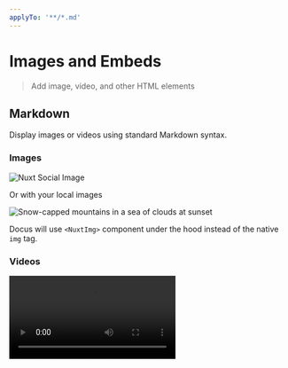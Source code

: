 ```yaml
---
applyTo: '**/*.md'
---
```


# Images and Embeds

> Add image, video, and other HTML elements

## Markdown

Display images or videos using standard Markdown syntax.

### Images

<code-preview>

![Nuxt Social Image](https://nuxt.com/new-social.jpg)<template v-slot:code="">

```mdc
![Nuxt Social Image](https://nuxt.com/new-social.jpg)
```

</template>
</code-preview>

Or with your local images

<code-preview>

![Snow-capped mountains in a sea of clouds at sunset](/mountains.webp)<template v-slot:code="">

```mdc
![Snow-capped mountains in a sea of clouds at sunset](/mountains.webp)
```

</template>
</code-preview>

<note to="https://image.nuxt.com/">

Docus will use `<NuxtImg>` component under the hood instead of the native `img` tag.

</note>

### Videos

<prose-code-preview>
<video :autoplay="true" :controls="true" :loop="true" src="https://res.cloudinary.com/dcrl8q2g3/video/upload/v1745404403/landing_od8epr.mp4">



</video>

<template v-slot:code="">

```mdc
:video{autoplay controls loop src="https://res.cloudinary.com/dcrl8q2g3/video/upload/v1745404403/landing_od8epr.mp4"}
```

</template>
</prose-code-preview>

###
